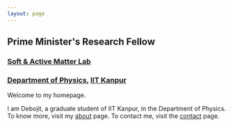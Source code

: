 ```yaml
---
layout: page
---
```


<!-- <p>
  Prime Minister's Research Fellow

  Department of Physics, IIT Kanpur
</p> -->

## Prime Minister's Research Fellow
### [Soft & Active Matter Lab](https://www.iitk.ac.in/sam)
### [Department of Physics](https://iitk.ac.in/phy), [IIT Kanpur](https://iitk.ac.in/)




<!-- <p> -->
Welcome to my homepage. 

I am Debojit, a graduate student of IIT Kanpur, in the Department of Physics. To know more, visit my [about](./about) page.
To contact me, visit the [contact](../contact) page.
<!-- </p> -->